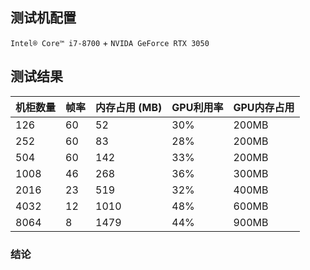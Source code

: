 ## 测试机配置
`Intel® Core™ i7-8700` + `NVIDA GeForce RTX 3050`

## 测试结果
| 机柜数量 | 帧率  | 内存占用 (MB) | GPU利用率 | GPU内存占用 |
| ---- | --- | --------- | ------ | ------- |
| 126  | 60  | 52        | 30%    | 200MB   |
| 252  | 60  | 83        | 28%    | 200MB   |
| 504  | 60  | 142       | 33%    | 200MB   |
| 1008 | 46  | 268       | 36%    | 300MB   |
| 2016 | 23  | 519       | 32%    | 400MB   |
| 4032 | 12  | 1010      | 48%    | 600MB   |
| 8064 | 8   | 1479      | 44%    | 900MB   |

### 结论
